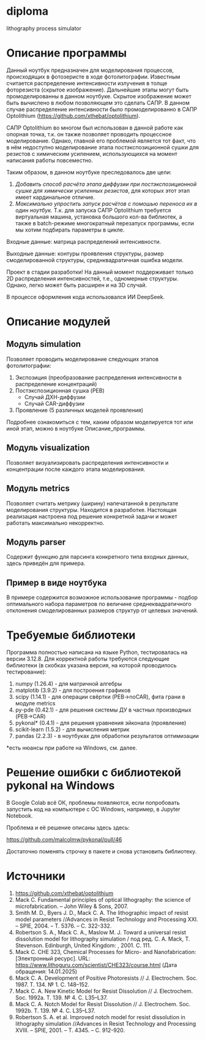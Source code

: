 # diploma
lithography process simulator

# Описание программы
Данный ноутбук предназначен для моделирования процессов, происходящих в фотозеристе в ходе фотолитографии. Известным считается распределение интенсивности излучения в толще фоторезиста (скрытое изображение). Дальнейшие этапы могут быть промоделированны в данном ноутбуке. Скрытое изображение может быть вычислено в любом позволяющем это сделать САПР. В данном случае распределение интенсивности было  промоделированно в САПР Optolithium (https://github.com/xthebat/optolithium).

САПР Optolithium во многом был использован в данной работе как опорная точка, т.к. он также позволяет проводить процессное моделирование. Однако, главной его проблемой является тот факт, что в нём недоступно моделирование этапа постэкспозиционной сушки для резистов с химическим усилением, использующихся на момент написания работы повсеместно.

Таким образом, в данном ноутбуке преследовалось две цели:

1.   *Добавить способ расчёта этапа диффузии при постэкспозиционной сушке для химически усиленных резистов*, для которых этот этап имеет кардинальное отличие.
2.   *Максимально упростить запуск расчётов с помошью переноса их в один ноутбук.* Т.к. для запуска САПР Optolithium требуется виртуальная машина, установка большого кол-ва библиотек, а также в batch-режиме многократный перезапуск программы, если мы хотим подбирать параметры в цикле.

Входные данные: матрица распределений интенсивности.

Выходные данные: контуры проявления структуры, размер смоделированной структуры, среднквадратичная ошибка модели.

Проект в стадии разработки! На данный момент поддерживает только 2D распределения интенсивностей, т.е., одномерные структуры. Однако, легко может быть расширен и на 3D случай.

В процессе оформления кода использовался ИИ DeepSeek.

# Описание модулей

## Модуль simulation

Позволяет проводить моделирование следующих этапов фотолитографии:

1. Экспозиция (преобразование распределения интенсивности в распределение концентраций)
2. Постэкспозиционная сушка (PEB)
   - Случай ДХН-диффузии
   - Случай CAR-диффузии
3. Проявление (5 различных моделей проявления)

Подробнее ознакомиться с тем, каким образом моделируется тот или иной этап, можно в ноутбуке Описание_программы.

## Модуль visualization

Позволяет визуализировать распределения интенсивности и концентрации после каждого этапа моделирования.

## Модуль metrics

Позволяет считать метрику (ширину) напечатанной в результате моделирования структуры. Находится в разработке. Настоящая реализация настроена под решение конкретной задачи и может работать максимально некорректно.

## Модуль parser

Содержит функцию для парсинга конкретного типа входных данных, здесь приведён для примера.

## Пример в виде ноутбука

В примере содержится возможное использование программы - подбор оптимального набора параметров по величине среднеквадратичного отклонения смоделированных размеров структур от целевых значений.

# Требуемые библиотеки

Программа полностью написана на языке Python, тестировалась на версии 3.12.8. Для корректной работы требуются следующие библиотеки (в скобках указана версия, на которой проводилось тестирование):

1. numpy (1.26.4) - для матричной алгебры
2. matplotib (3.9.2) - для построения графиков
3. scipy (1.14.1) - для операции свёртки (PEB->noCAR), фита грани в модуле metrics
4. py-pde (0.42.1) - для решения системы ДУ в частных производных (PEB->CAR)
5. pykonal* (0.4.1) - для решения уравнения эйконала (проявление)
6. scikit-learn (1.5.2) - для вычисления метрик
7. pandas (2.2.3) - в ноутбуках для обработки результатов оптимизации

*есть нюансы при работе на Windows, см. далее.

# Решение ошибки с библиотекой pykonal на Windows

В Google Colab всё ОК, проблемы появляются, если попробовать запустить код на компьютере с ОС Windows, например, в Jupyter Notebook.

Проблема и её решение описаны здесь здесь:

https://github.com/malcolmw/pykonal/pull/46

Достаточно поменять строчку в пакете и снова установить библиотеку.

# Источники

1. https://github.com/xthebat/optolithium
2. Mack C. Fundamental principles of optical lithography: the science of microfabrication. – John Wiley & Sons, 2007.
3. Smith M. D., Byers J. D., Mack C. A. The lithographic impact of resist model parameters //Advances in Resist Technology and Processing XXI. – SPIE, 2004. – Т. 5376. – С. 322-332.
4. Robertson S. A., Mack C. A., Maslow M. J. Toward a universal resist dissolution model for lithography simulation / под ред. C. A. Mack, T. Stevenson. Edinburgh, United Kingdom: , 2001. С. 111.
5. Mack C. CHE 323, Chemical Processes for Micro- and Nanofabrication: [Электронный ресурс]. URL:  https://www.lithoguru.com/scientist/CHE323/course.html  (Дата обращения: 14.01.2025)
6. Mack C. A. Development of Positive Photoresists // J. Electrochem. Soc. 1987. Т. 134. № 1. С. 148–152.
7. Mack C. A. New Kinetic Model for Resist Dissolution // J. Electrochem. Soc. 1992a. Т. 139. № 4. С. L35–L37.
8. Mack C. A. Notch Model for Resist Dissolution // J. Electrochem. Soc. 1992b. Т. 139. № 4. С. L35–L37.
9. Robertson S. A. et al. Improved notch model for resist dissolution in lithography simulation //Advances in Resist Technology and Processing XVIII. – SPIE, 2001. – Т. 4345. – С. 912-920.
